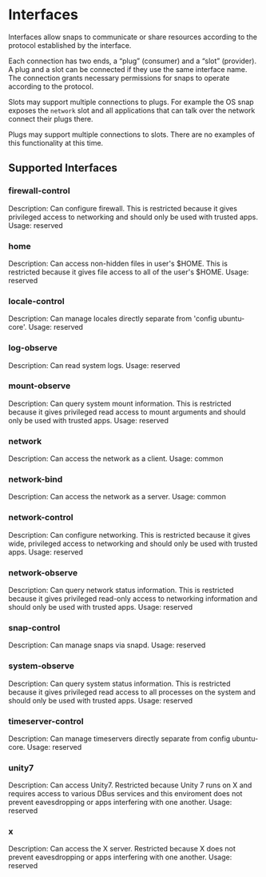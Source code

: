# Interfaces

Interfaces allow snaps to communicate or share resources according to the
protocol established by the interface.

Each connection has two ends, a “plug” (consumer) and a “slot” (provider).  A
plug and a slot can be connected if they use the same interface name.  The
connection grants necessary permissions for snaps to operate according to the
protocol.

Slots may support multiple connections to plugs.  For example the OS snap
exposes the ``network`` slot and all applications that can talk over the
network connect their plugs there.

Plugs may support multiple connections to slots. There are no examples of this
functionality at this time.

## Supported Interfaces

### firewall-control

Description: Can configure firewall. This is restricted because it gives
privileged access to networking and should only be used with trusted apps.
Usage: reserved

### home

Description: Can access non-hidden files in user's $HOME. This is restricted
because it gives file access to all of the user's $HOME.
Usage: reserved

### locale-control

Description: Can manage locales directly separate from 'config ubuntu-core'.
Usage: reserved

### log-observe

Description: Can read system logs.
Usage: reserved

### mount-observe

Description: Can query system mount information. This is restricted because it
gives privileged read access to mount arguments and should only be used with
trusted apps.
Usage: reserved

### network

Description: Can access the network as a client.
Usage: common

### network-bind

Description: Can access the network as a server.
Usage: common

### network-control

Description: Can configure networking. This is restricted because it gives
wide, privileged access to networking and should only be used with trusted
apps.
Usage: reserved

### network-observe

Description: Can query network status information. This is restricted because
it gives privileged read-only access to networking information and should only
be used with trusted apps.
Usage: reserved

### snap-control

Description: Can manage snaps via snapd.
Usage: reserved

### system-observe

Description: Can query system status information. This is restricted because it
gives privileged read access to all processes on the system and should only be
used with trusted apps.
Usage: reserved

### timeserver-control

Description: Can manage timeservers directly separate from config ubuntu-core.
Usage: reserved

### unity7

Description: Can access Unity7. Restricted because Unity 7 runs on X and
requires access to various DBus services and this enviroment does not prevent
eavesdropping or apps interfering with one another.
Usage: reserved

### x

Description: Can access the X server. Restricted because X does not prevent
eavesdropping or apps interfering with one another.
Usage: reserved
